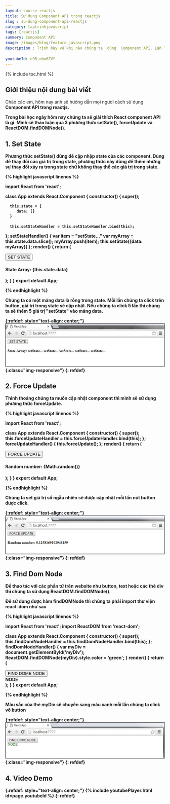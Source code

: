 ```yaml
---
layout: course-reactjs
title: Sử dụng Component API trong reactjs 
slug : su-dung-component-api-reactjs
category: laptrinhjavascript
tags: [reactjs]
summery: Component API
image: /images/blog/feature_javascript.png
description : Trình bày về khi nào chúng ta  dùng  Component API. Lần lượt giới thiệu và và đi qua các ví dụ về Component API  được sử dụng trong reactjs.

youtubeId: e9R_obn6ZVY
---
```


{% include toc.html %}

## **Giới thiệu nội dung bài viết**

Chào các em, hôm nay anh sẽ hướng dẫn mọi người cách sử dụng <b> Component API <b> trong reactjs. 

Trong bài học ngày hôm nay chúng ta sẽ giải thích React component API là gì. Mình sẽ thảo luận qua 3 phương thức setSate(), forceUpdate và ReactDOM.findDOMNode().

## **1. Set State**

Phương thức setState() dùng để cập nhập state của các component. Dùng để thay đổi các giá trị trong state, phương thức này dùng để thêm những sự thay đổi xảy ra trong state chứ không thay thế các giá trị trong state.

{% highlight javascript  linenos %}

import React from 'react';

class App extends React.Component {
   constructor() {
      super();
      
      this.state = {
         data: []
      }
   
      this.setStateHandler = this.setStateHandler.bind(this);
   };
   setStateHandler() {
      var item = "setState..."
      var myArray = this.state.data.slice();
     myArray.push(item);
      this.setState({data: myArray})
   };
   render() {
      return (
         <div>
            <button onClick = {this.setStateHandler}>SET STATE</button>
            <h4>State Array: {this.state.data}</h4>
         </div>
      );
   }
}
export default App;

{% endhighlight %}

Chúng ta có một mảng data là rỗng trong state. Mỗi lần chúng ta click trên button, giá trị trong state sẽ cập nhật. Nếu chúng ta click 5 lần thì chúng ta sẽ thêm 5 giá trị "setState" vào mảng data.

{:refdef: style="text-align: center;"}
![reactjs ](/images/post/reactjs/react-component-api-set-state.jpeg){:class="img-responsive"}
{: refdef}

## **2. Force Update**

Thỉnh thoảng chúng ta muốn cập nhật component thì mình sẽ sử dụng phương thức forceUpdate.

{% highlight javascript  linenos %}

import React from 'react';

class App extends React.Component {
   constructor() {
      super();
      this.forceUpdateHandler = this.forceUpdateHandler.bind(this);
   };
   forceUpdateHandler() {
      this.forceUpdate();
   };
   render() {
      return (
         <div>
            <button onClick = {this.forceUpdateHandler}>FORCE UPDATE</button>
            <h4>Random number: {Math.random()}</h4>
         </div>
      );
   }
}
export default App;

{% endhighlight %}

Chúng ta set giá trị số ngẫu nhiên sẽ được cập nhật mỗi lần nút button được click.

{:refdef: style="text-align: center;"}
![reactjs ](/images/post/reactjs/react-component-api-force-update.jpeg){:class="img-responsive"}
{: refdef}

## **3. Find Dom Node**

Để thao tác với các phần tử trên website như button, text hoặc các thẻ div thì chúng ta sử dụng ReactDOM.findDOMNode().

Để sử dụng được hàm findDOMNode thì chúng ta phải import thư viện react-dom như sau

{% highlight javascript  linenos %}

import React from 'react';
import ReactDOM from 'react-dom';

class App extends React.Component {
   constructor() {
      super();
      this.findDomNodeHandler = this.findDomNodeHandler.bind(this);
   };
   findDomNodeHandler() {
      var myDiv = document.getElementById('myDiv');
      ReactDOM.findDOMNode(myDiv).style.color = 'green';
   }
   render() {
      return (
         <div>
            <button onClick = {this.findDomNodeHandler}>FIND DOME NODE</button>
            <div id = "myDiv">NODE</div>
         </div>
      );
   }
}
export default App;

{% endhighlight %}

Màu sắc của thẻ myDiv sẽ chuyển sang màu xanh mỗi lần chúng ta click vô button

{:refdef: style="text-align: center;"}
![reactjs ](/images/post/reactjs/react-component-api-find-dom-node.jpeg){:class="img-responsive"}
{: refdef}

## **4. Video Demo**


{:refdef: style="text-align: center;"}
{% include youtubePlayer.html id=page.youtubeId %}
{: refdef}































